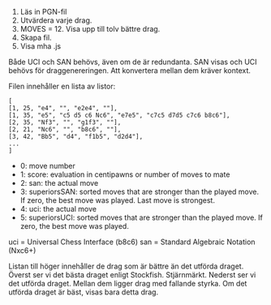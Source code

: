 
1. Läs in PGN-fil
2. Utvärdera varje drag.
3. MOVES = 12. Visa upp till tolv bättre drag.
4. Skapa fil.
5. Visa mha .js

Både UCI och SAN behövs, även om de är redundanta.
SAN visas och UCI behövs för draggenereringen.
Att konvertera mellan dem kräver kontext.

Filen innehåller en lista av listor:
```
[
[1, 25, "e4", "", "e2e4", ""],
[1, 35, "e5", "c5 d5 c6 Nc6", "e7e5", "c7c5 d7d5 c7c6 b8c6"],
[2, 35, "Nf3", "", "g1f3", ""],
[2, 21, "Nc6", "", "b8c6", ""],
[3, 42, "Bb5", "d4", "f1b5", "d2d4"],
...
]
```
* 0: move number
* 1: score: evaluation in centipawns or number of moves to mate
* 2: san: the actual move
* 3: superiorsSAN: sorted moves that are stronger than the played move. If zero, the best move was played. Last move is strongest.
* 4: uci: the actual move
* 5: superiorsUCI: sorted moves that are stronger than the played move. If zero, the best move was played.

uci = Universal Chess Interface (b8c6)
san = Standard Algebraic Notation (Nxc6+)

Listan till höger innehåller de drag som är bättre än det utförda draget.
Överst ser vi det bästa draget enligt Stockfish. Stjärnmärkt.
Nederst ser vi det utförda draget.
Mellan dem ligger drag med fallande styrka.
Om det utförda draget är bäst, visas bara detta drag.